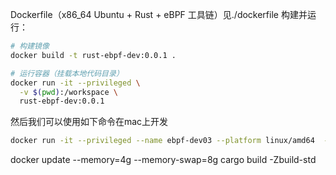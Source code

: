 
Dockerfile（x86_64 Ubuntu + Rust + eBPF 工具链）见./dockerfile
构建并运行：
```bash
# 构建镜像
docker build -t rust-ebpf-dev:0.0.1 .

# 运行容器（挂载本地代码目录）
docker run -it --privileged \
  -v $(pwd):/workspace \
  rust-ebpf-dev:0.0.1
```

然后我们可以使用如下命令在mac上开发
```bash
docker run -it --privileged --name ebpf-dev03 --platform linux/amd64  -v /Users/jane/workspace/ebpf:/workspace -v /Users/jane/workspace/ubunturoot:/root janeliul/rust-develop:0.0.2
```


docker update --memory=4g --memory-swap=8g
cargo build -Zbuild-std



